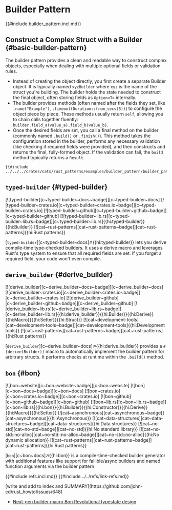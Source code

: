 # Builder Pattern

{{#include builder_pattern.incl.md}}

## Construct a Complex Struct with a Builder {#basic-builder-pattern}

The builder pattern provides a clean and readable way to construct complex objects, especially when dealing with multiple optional fields or validation rules.

- Instead of creating the object directly, you first create a separate Builder object. It is typically named `xyzBuilder` where `xyz` is the name of the struct you're building. The builder holds the state needed to construct the final object, often storing fields as `Option<T>` internally.
- The builder provides methods (often named after the fields they set, like `.name("Example")`, `.timeout(Duration::from_secs(5))`) to configure the object piece by piece. These methods usually return `self`, allowing you to chain calls together fluently: `builder.field_a(value_a).field_b(value_b)`.
- Once the desired fields are set, you call a final method on the builder (commonly named `.build()` or `.finish()`). This method takes the configuration stored in the builder, performs any necessary validation (like checking if required fields were provided), and then constructs and returns the final, fully-formed object. If the validation can fail, the `build` method typically returns a `Result`.

```rust,editable
{{#include ../../../crates/cats/rust_patterns/examples/builder_pattern/builder_pattern.rs:example}}
```

## `typed-builder` {#typed-builder}

[![typed-builder][c~typed-builder~docs~badge]][c~typed-builder~docs] [![typed-builder~crates.io][c~typed-builder~crates.io~badge]][c~typed-builder~crates.io] [![typed-builder~github][c~typed-builder~github~badge]][c~typed-builder~github] [![typed-builder~lib.rs][c~typed-builder~lib.rs~badge]][c~typed-builder~lib.rs]{{hi:typed-builder}}{{hi:Builder}} [![cat~rust-patterns][cat~rust-patterns~badge]][cat~rust-patterns]{{hi:Rust patterns}}

[`typed-builder`][c~typed-builder~docs]↗{{hi:typed-builder}} lets you derive compile-time type-checked builders. It uses a derive macro and leverages Rust's type system to ensure that all required fields are set. If you forget a required field, your code won't even compile.

## `derive_builder` {#derive_builder}

[![derive_builder][c~derive_builder~docs~badge]][c~derive_builder~docs] [![derive_builder~crates.io][c~derive_builder~crates.io~badge]][c~derive_builder~crates.io] [![derive_builder~github][c~derive_builder~github~badge]][c~derive_builder~github] [![derive_builder~lib.rs][c~derive_builder~lib.rs~badge]][c~derive_builder~lib.rs]{{hi:derive_builder}}{{hi:Builder}}{{hi:Derive}}{{hi:Macro}}{{hi:Setter}}{{hi:Struct}} [![cat~development-tools][cat~development-tools~badge]][cat~development-tools]{{hi:Development tools}} [![cat~rust-patterns][cat~rust-patterns~badge]][cat~rust-patterns]{{hi:Rust patterns}}

[`derive_builder`][c~derive_builder~docs]↗{{hi:derive_builder}} provides a `#[derive(Builder)]` macro to automatically implement the builder pattern for arbitrary structs. It performs checks at runtime within the `.build()` method.

## `bon` {#bon}

[![bon~website][c~bon~website~badge]][c~bon~website] [![bon][c~bon~docs~badge]][c~bon~docs] [![bon~crates.io][c~bon~crates.io~badge]][c~bon~crates.io] [![bon~github][c~bon~github~badge]][c~bon~github] [![bon~lib.rs][c~bon~lib.rs~badge]][c~bon~lib.rs]{{hi:bon}}{{hi:Builder}}{{hi:Constructor}}{{hi:Derive}}{{hi:Macro}}{{hi:Setter}} [![cat~asynchronous][cat~asynchronous~badge]][cat~asynchronous]{{hi:Asynchronous}} [![cat~data-structures][cat~data-structures~badge]][cat~data-structures]{{hi:Data structures}} [![cat~no-std][cat~no-std~badge]][cat~no-std]{{hi:No standard library}} [![cat~no-std::no-alloc][cat~no-std::no-alloc~badge]][cat~no-std::no-alloc]{{hi:No dynamic allocation}} [![cat~rust-patterns][cat~rust-patterns~badge]][cat~rust-patterns]{{hi:Rust patterns}}

[`bon`][c~bon~docs]↗{{hi:bon}} is a compile-time-checked builder generator with additional features like support for fallible/async builders and named function arguments via the builder pattern.

{{#include refs.incl.md}}
{{#include ../../refs/link-refs.md}}

<div class="hidden">
[write and add to index and SUMMARY](https://github.com/john-cd/rust_howto/issues/648)

- [Next-gen builder macro Bon Revolutional typestate design](https://bon-rs.com/blog/bon-v3-release)

</div>
